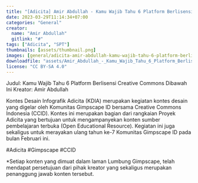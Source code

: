 ```yaml
---
title: "[Adicita] Amir Abdullah - Kamu Wajib Tahu 6 Platform Berlisensi Creative Commons Dibawah Ini"
date: 2023-03-29T11:14:34+07:00
categories: "General"
creator: 
  name: "Amir Abdullah"
  gitlink: "#"
tags: ["Adicita", "SPT"]
thumbnails: [assets/thumbnail.png]
images: [general/adicita-amir-abdullah-kamu-wajib-tahu-6-platform-berlisensi-creative-commons-dibawah-ini/assets/thumbnail.png]
downloadfile: "assets/Amir_Abdullah_-_Kamu_Wajib_Tahu_6_Platform_Berlisensi_Creative_Commons_Dibawah_Ini.zip"
license: "CC BY-SA 4.0"
---
```

Judul: Kamu Wajib Tahu 6 Platform Berlisensi Creative Commons Dibawah Ini
Kreator: Amir Abdullah


Kontes Desain Infografik Adicita (KDIA) merupakan kegiatan kontes desain yang digelar oleh Komunitas Gimpscape ID bersama Creative Commons Indonesia (CCID). Kontes ini merupakan bagian dari rangkaian Proyek Adicita yang bertujuan untuk mengampanyekan konten sumber pembelajaran terbuka (Open Educational Resource). Kegiatan ini juga sekaligus untuk merayakan ulang tahun ke-7 Komunitas Gimpscape ID pada bulan Februari ini.

#Adicita #Gimpscape #CCID

*Setiap konten yang dimuat dalam laman Lumbung Gimpscape, telah mendapat persetujuan dari pihak kreator yang sekaligus merupakan penanggung jawab konten tersebut.
